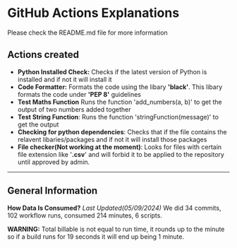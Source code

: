 # GitHub Actions Explanations
Please check the README.md file for more information


## Actions created
* **Python Installed Check:**
 Checks if the latest version of Python is installed and if not it will install it
* **Code Formatter:** 
Formats the code using the libary **'black'**. This libary formats the code under **'PEP 8'** guidelines 
* **Test Maths Function** 
 Runs the function 'add_numbers(a, b)' to get the output of two numbers added together  
* **Test String Function**:
Runs the function 'stringFunction(message)' to get the output 
* **Checking for python dependencies**:
Checks that if the file contains the relavent libaries/packages and if not it will install those packages
* **File checker(Not working at the moment)**:
Looks for files with certain file extension like '**.csv**' and will forbid it to be applied to the repository until approved by admin. 

---

## General Information


**How Data Is Consumed?** *Last Updated(05/09/2024)*
We did 34 commits, 102 workflow runs, consumed 214 minutes, 6 scripts.

**WARNING:**
Total billable is not equal to run time, it rounds up to the minute so if a build runs for 19 seconds it will end up being 1 minute.
